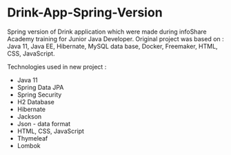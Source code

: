 # Drink-App-Spring-Version

Spring version of Drink application which were made during infoShare Academy training for Junior Java Developer.
Original project was based on : 
Java 11, Java EE, Hibernate, MySQL data base, Docker, Freemaker, HTML, CSS,  JavaScript. 


Technologies used in new project : 
- Java 11 
- Spring Data JPA
- Spring Security
- H2 Database
- Hibernate
- Jackson
- Json - data format
- HTML, CSS, JavaScript
- Thymeleaf
- Lombok

